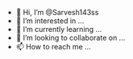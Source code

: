 - 👋 Hi, I’m @Sarvesh143ss
- 👀 I’m interested in ...
- 🌱 I’m currently learning ...
- 💞️ I’m looking to collaborate on ...
- 📫 How to reach me ...

<!---
Sarvesh143ss/Sarvesh143ss is a ✨ special ✨ repository because its `README.md` (this file) appears on your GitHub profile.
You can click the Preview link to take a look at your changes.
--->

